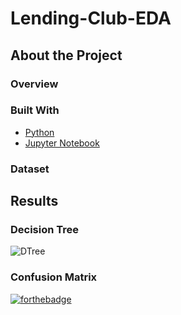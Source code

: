 # Lending-Club-EDA

## About the Project

### Overview


### Built With

* [Python](https://www.python.org/)
* [Jupyter Notebook](https://jupyter.org/)

### Dataset
  
## Results

### Decision Tree 

![DTree](decision_tree_entropy.png)

### Confusion Matrix


[![forthebadge](https://forthebadge.com/images/badges/made-with-python.svg)](https://forthebadge.com)


